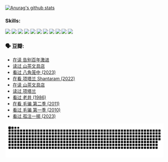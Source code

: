 
[![Anurag's github stats](https://github-readme-stats.vercel.app/api?username=w940853815)](https://github.com/anuraghazra/github-readme-stats)

### Skills:

<code><img height="32" src="https://cdn.jsdelivr.net/npm/simple-icons@v5/icons/python.svg"></code>
<code><img height="32" src="https://cdn.jsdelivr.net/npm/simple-icons@v5/icons/javascript.svg"></code>
<code><img height="32" src="https://cdn.jsdelivr.net/npm/simple-icons@v5/icons/django.svg"></code>
<code><img height="32" src="https://cdn.jsdelivr.net/npm/simple-icons@v5/icons/flask.svg"></code>
<code><img height="32" src="https://cdn.jsdelivr.net/npm/simple-icons@v5/icons/vuetify.svg"></code>
<code><img height="32" src="https://cdn.jsdelivr.net/npm/simple-icons@v5/icons/git.svg"></code>
<code><img height="32" src="https://cdn.jsdelivr.net/npm/simple-icons@v5/icons/docker.svg"></code>
<code><img height="32" src="https://cdn.jsdelivr.net/npm/simple-icons@v5/icons/postgresql.svg"></code>
<code><img height="32" src="https://cdn.jsdelivr.net/npm/simple-icons@v5/icons/elasticsearch.svg"></code>
<code><img height="32" src="https://cdn.jsdelivr.net/npm/simple-icons@v5/icons/macos.svg"></code>
<code><img height="32" src="https://cdn.jsdelivr.net/npm/simple-icons@v5/icons/linux.svg"></code>

### 🗣 豆瓣:

<!-- DOUBAN-ACTIVITIES:START -->
- [在读 告别百年激进](https://www.douban.com/people/136069238/status/4374953075/?_i=95024985)
- [读过 山茶文具店](https://www.douban.com/people/136069238/status/4374952154/?_i=95024985)
- [看过 八角笼中‎ (2023)](https://www.douban.com/people/136069238/status/4367541707/?_i=95024985)
- [在看 项塔兰 Shantaram‎ (2022)](https://www.douban.com/people/136069238/status/4365497032/?_i=95024985)
- [在读 山茶文具店](https://www.douban.com/people/136069238/status/4364620725/?_i=95024985)
- [读过 项塔兰](https://www.douban.com/people/136069238/status/4364620288/?_i=95024985)
- [看过 老井‎ (1986)](https://www.douban.com/people/136069238/status/4362366672/?_i=95024985)
- [在看 毛骗 第二季‎ (2011)](https://www.douban.com/people/136069238/status/4355752869/?_i=95024985)
- [看过 毛骗 第一季‎ (2010)](https://www.douban.com/people/136069238/status/4355752667/?_i=95024985)
- [看过 孤注一掷‎ (2023)](https://www.douban.com/people/136069238/status/4354774568/?_i=95024986)
<!-- DOUBAN-ACTIVITIES:END -->


![Snake animation](https://raw.githubusercontent.com/w940853815/w940853815/output/github-contribution-grid-snake.svg)

<!--
**w940853815/w940853815** is a ✨ _special_ ✨ repository because its `README.md` (this file) appears on your GitHub profile.

Here are some ideas to get you started:

- 🔭 I’m currently working on ...
- 🌱 I’m currently learning ...
- 👯 I’m looking to collaborate on ...
- 🤔 I’m looking for help with ...
- 💬 Ask me about ...
- 📫 How to reach me: ...
- 😄 Pronouns: ...
- ⚡ Fun fact: ...
-->
